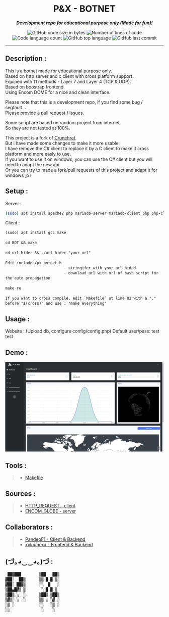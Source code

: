 <h1 align="center">
	P&X - BOTNET
</h1>

<p align="center">
	<b><i>Development repo for educational purpose only (Made for fun)!</i></b><br>
</p>

<p align="center">
	<img alt="GitHub code size in bytes" src="https://img.shields.io/github/languages/code-size/PandeoF1/42-cub3d?color=blueviolet" />
	<img alt="Number of lines of code" src="https://img.shields.io/tokei/lines/github/PandeoF1/42-cub3d?color=blueviolet" />
	<img alt="Code language count" src="https://img.shields.io/github/languages/count/PandeoF1/42-cub3d?color=blue" />
	<img alt="GitHub top language" src="https://img.shields.io/github/languages/top/PandeoF1/42-cub3d?color=blue" />
	<img alt="GitHub last commit" src="https://img.shields.io/github/last-commit/PandeoF1/42-cub3d?color=brightgreen" />
</p>

---
## Description :

This is a botnet made for educational purpose only. <br />
Based on http server and c client with cross platform support. <br />
Equiped with 11 methods - Layer 7 and Layer 4 (TCP & UDP). <br />
Based on boostrap frontend. <br />
Using Encom DOME for a nice and clean interface. <br />


Please note that this is a development repo, if you find some bug / segfault... <br />
Please provide a pull request / Issues.


Some script are based on random project from internet. <br />
So they are not tested at 100%.

This project is a fork of [Crunchrat](https://github.com/erikbarzdukas/CrunchRAT). <br />
But i have made some changes to make it more usable. <br />
I have remove the C# client to replace it by a C client to make it cross platform and more easly to use. <br />
If you want to use it on windows, you can use the C# client but you will need to adapt the new api. <br />
Or you can try to made a fork/pull requests of this project and adapt it for windows ;p !


## Setup :

Server :

```bash
(sudo) apt install apache2 php mariadb-server mariadb-client php php-cli php-fpm php-json php-pdo php-mysql php-zip php-gd  php-mbstring php-curl php-xml php-pear php-bcmath
```

Client :

```
(sudo) apt install gcc make

cd BOT && make

cd url_hider && ./url_hider "your url"

Edit includes/px_botnet.h 
                          - stringifer with your url hided
                          - download_url with url of bash script for the auto propagation

make re

If you want to cross compile, edit `Makefile` at line 82 with a "." before "$(cross)" and use : "make everything"
```

## Usage :
Website : (Upload db, configure config/config.php) Default user/pass: test test

## Demo :
![image description](./images/demo.png)

## Tools :
 > - [Makefile](https://github.com/PandeoF1/makefile) <br />

## Sources :
 > - [HTTP_REQUEST - client](https://github.com/odrevet/HTTP-Request)
 > - [ENCOM_GLOBE - server](https://github.com/arscan/encom-globe)

## Collaborators :
 > - [PandeoF1 - Client & Backend](https://github.com/PandeoF1)
 > - [xxloubexx - Frontend & Backend](https://github.com/xxloubexx)

## (づ｡◕‿‿◕｡)づ :
```
 ██▓███        ▒██   ██▒
▓██░  ██▒      ▒▒ █ █ ▒░
▓██░ ██▓▒      ░░  █   ░
▒██▄█▓▒ ▒       ░ █ █ ▒ 
▒██▒ ░  ░      ▒██▒ ▒██▒
▒▓▒░ ░  ░      ▒▒ ░ ░▓ ░
░▒ ░           ░░   ░▒ ░
░░              ░    ░  
```
